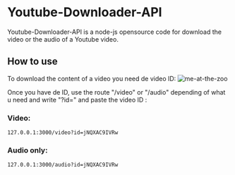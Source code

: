 # Youtube-Downloader-API

Youtube-Downloader-API is a node-js opensource code for download the video or the audio of a Youtube video.

## How to use
To download the content of a video you need de video ID:
![me-at-the-zoo](https://github.com/VictorMerino2002/Youtube-Downloader/assets/148786108/91a75331-9052-4e52-a59e-f38a98239760)

Once you have de ID, use the route "/video" or "/audio" depending of what u need and write "?id=" and paste the video ID :

### Video:
```
127.0.0.1:3000/video?id=jNQXAC9IVRw
```
### Audio only:
```
127.0.0.1:3000/audio?id=jNQXAC9IVRw
```
